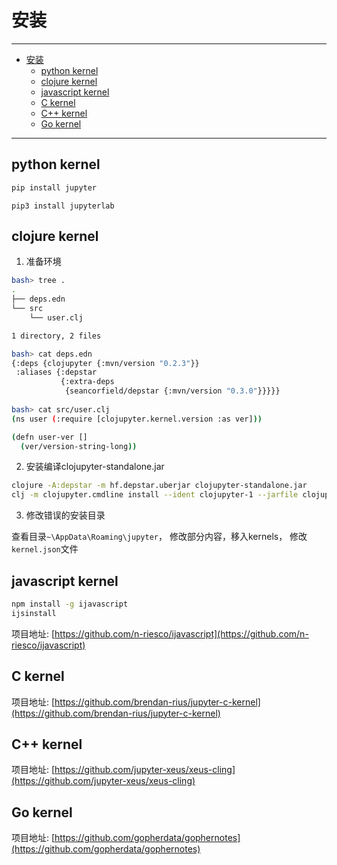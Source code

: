 # 安装

------

- [安装](#安装)
  - [python kernel](#python-kernel)
  - [clojure kernel](#clojure-kernel)
  - [javascript kernel](#javascript-kernel)
  - [C kernel](#c-kernel)
  - [C++ kernel](#c-kernel-1)
  - [Go kernel](#go-kernel)

------

## python kernel

```sh
pip install jupyter
```

```
pip3 install jupyterlab
```

## clojure kernel

1. 准备环境

```sh
bash> tree .
.
├── deps.edn
└── src
    └── user.clj

1 directory, 2 files

bash> cat deps.edn
{:deps {clojupyter {:mvn/version "0.2.3"}}
 :aliases {:depstar
           {:extra-deps
            {seancorfield/depstar {:mvn/version "0.3.0"}}}}}
            
bash> cat src/user.clj
(ns user (:require [clojupyter.kernel.version :as ver]))

(defn user-ver []
  (ver/version-string-long))
```

2. 安装编译clojupyter-standalone.jar

```sh
clojure -A:depstar -m hf.depstar.uberjar clojupyter-standalone.jar
clj -m clojupyter.cmdline install --ident clojupyter-1 --jarfile clojupyter-standalone.jar
```

3. 修改错误的安装目录

查看目录`~\AppData\Roaming\jupyter`， 修改部分内容，移入kernels， 修改`kernel.json`文件


## javascript kernel

```sh
npm install -g ijavascript
ijsinstall
```

项目地址: [https://github.com/n-riesco/ijavascript](https://github.com/n-riesco/ijavascript)

## C kernel

项目地址: [https://github.com/brendan-rius/jupyter-c-kernel](https://github.com/brendan-rius/jupyter-c-kernel)

## C++ kernel

项目地址: [https://github.com/jupyter-xeus/xeus-cling](https://github.com/jupyter-xeus/xeus-cling)

## Go kernel

项目地址: [https://github.com/gopherdata/gophernotes](https://github.com/gopherdata/gophernotes)
